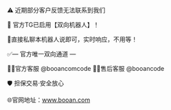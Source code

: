 ⚠️ 近期部分客户反馈无法联系到我们

📢 官方TG已启用【双向机器人】！

📣直接私聊本机器人说即可，实时响应，不用等！

✅— 官方唯一双向通道 —

👨‍💼官方客服 @booancomcode
👩‍💼售后客服 @booancode

🛡️ 担保交易·安全放心

🌐官网地址：www.booan.com
